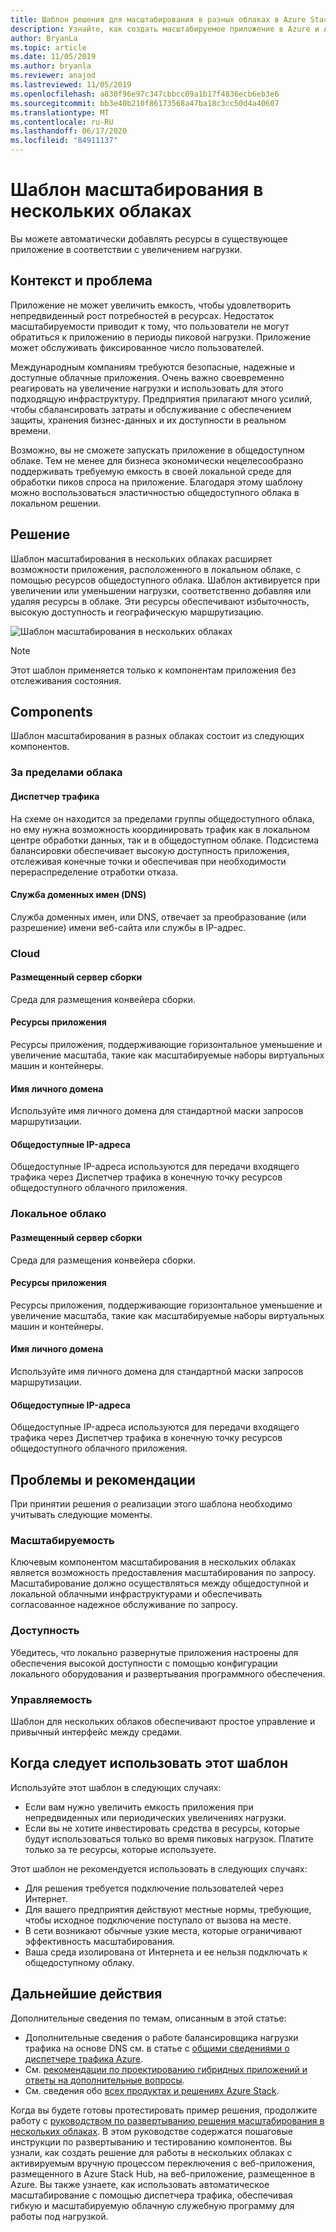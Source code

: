 ```yaml
---
title: Шаблон решения для масштабирования в разных облаках в Azure Stack Hub
description: Узнайте, как создать масштабируемое приложение в Azure и Azure Stack Hub.
author: BryanLa
ms.topic: article
ms.date: 11/05/2019
ms.author: bryanla
ms.reviewer: anajod
ms.lastreviewed: 11/05/2019
ms.openlocfilehash: a830f96e97c347cbbcc09a1b17f4836ecb6eb3e6
ms.sourcegitcommit: bb3e40b210f86173568a47ba18c3cc50d4a40607
ms.translationtype: MT
ms.contentlocale: ru-RU
ms.lasthandoff: 06/17/2020
ms.locfileid: "84911137"
---
```

# <a name="cross-cloud-scaling-pattern"></a>Шаблон масштабирования в нескольких облаках

Вы можете автоматически добавлять ресурсы в существующее приложение в соответствии с увеличением нагрузки.

## <a name="context-and-problem"></a>Контекст и проблема

Приложение не может увеличить емкость, чтобы удовлетворить непредвиденный рост потребностей в ресурсах. Недостаток масштабируемости приводит к тому, что пользователи не могут обратиться к приложению в периоды пиковой нагрузки. Приложение может обслуживать фиксированное число пользователей.

Международным компаниям требуются безопасные, надежные и доступные облачные приложения. Очень важно своевременно реагировать на увеличение нагрузки и использовать для этого подходящую инфраструктуру. Предприятия прилагают много усилий, чтобы сбалансировать затраты и обслуживание с обеспечением защиты, хранения бизнес-данных и их доступности в реальном времени.

Возможно, вы не сможете запускать приложение в общедоступном облаке. Тем не менее для бизнеса экономически нецелесообразно поддерживать требуемую емкость в своей локальной среде для обработки пиков спроса на приложение. Благодаря этому шаблону можно воспользоваться эластичностью общедоступного облака в локальном решении.

## <a name="solution"></a>Решение

Шаблон масштабирования в нескольких облаках расширяет возможности приложения, расположенного в локальном облаке, с помощью ресурсов общедоступного облака. Шаблон активируется при увеличении или уменьшении нагрузки, соответственно добавляя или удаляя ресурсы в облаке. Эти ресурсы обеспечивают избыточность, высокую доступность и географическую маршрутизацию.

![Шаблон масштабирования в нескольких облаках](media/pattern-cross-cloud-scale/cross-cloud-scaling.png)

> [!NOTE]
> Этот шаблон применяется только к компонентам приложения без отслеживания состояния.

## <a name="components"></a>Components

Шаблон масштабирования в разных облаках состоит из следующих компонентов.

### <a name="outside-the-cloud"></a>За пределами облака

#### <a name="traffic-manager"></a>Диспетчер трафика

На схеме он находится за пределами группы общедоступного облака, но ему нужна возможность координировать трафик как в локальном центре обработки данных, так и в общедоступном облаке. Подсистема балансировки обеспечивает высокую доступность приложения, отслеживая конечные точки и обеспечивая при необходимости перераспределение отработки отказа.

#### <a name="domain-name-system-dns"></a>Служба доменных имен (DNS)

Служба доменных имен, или DNS, отвечает за преобразование (или разрешение) имени веб-сайта или службы в IP-адрес.

### <a name="cloud"></a>Cloud

#### <a name="hosted-build-server"></a>Размещенный сервер сборки

Среда для размещения конвейера сборки.

#### <a name="app-resources"></a>Ресурсы приложения

Ресурсы приложения, поддерживающие горизонтальное уменьшение и увеличение масштаба, такие как масштабируемые наборы виртуальных машин и контейнеры.

#### <a name="custom-domain-name"></a>Имя личного домена

Используйте имя личного домена для стандартной маски запросов маршрутизации.

#### <a name="public-ip-addresses"></a>Общедоступные IP-адреса

Общедоступные IP-адреса используются для передачи входящего трафика через Диспетчер трафика в конечную точку ресурсов общедоступного облачного приложения.  

### <a name="local-cloud"></a>Локальное облако

#### <a name="hosted-build-server"></a>Размещенный сервер сборки

Среда для размещения конвейера сборки.

#### <a name="app-resources"></a>Ресурсы приложения

Ресурсы приложения, поддерживающие горизонтальное уменьшение и увеличение масштаба, такие как масштабируемые наборы виртуальных машин и контейнеры.

#### <a name="custom-domain-name"></a>Имя личного домена

Используйте имя личного домена для стандартной маски запросов маршрутизации.

#### <a name="public-ip-addresses"></a>Общедоступные IP-адреса

Общедоступные IP-адреса используются для передачи входящего трафика через Диспетчер трафика в конечную точку ресурсов общедоступного облачного приложения.

## <a name="issues-and-considerations"></a>Проблемы и рекомендации

При принятии решения о реализации этого шаблона необходимо учитывать следующие моменты.

### <a name="scalability"></a>Масштабируемость

Ключевым компонентом масштабирования в нескольких облаках является возможность предоставления масштабирования по запросу. Масштабирование должно осуществляться между общедоступной и локальной облачными инфраструктурами и обеспечивать согласованное надежное обслуживание по запросу.

### <a name="availability"></a>Доступность

Убедитесь, что локально развернутые приложения настроены для обеспечения высокой доступности с помощью конфигурации локального оборудования и развертывания программного обеспечения.

### <a name="manageability"></a>Управляемость

Шаблон для нескольких облаков обеспечивают простое управление и привычный интерфейс между средами.

## <a name="when-to-use-this-pattern"></a>Когда следует использовать этот шаблон

Используйте этот шаблон в следующих случаях:

- Если вам нужно увеличить емкость приложения при непредвиденных или периодических увеличениях нагрузки.
- Если вы не хотите инвестировать средства в ресурсы, которые будут использоваться только во время пиковых нагрузок. Платите только за те ресурсы, которые используете.

Этот шаблон не рекомендуется использовать в следующих случаях:

- Для решения требуется подключение пользователей через Интернет.
- Для вашего предприятия действуют местные нормы, требующие, чтобы исходное подключение поступало от вызова на месте.
- В сети возникают обычные узкие места, которые ограничивают эффективность масштабирования.
- Ваша среда изолирована от Интернета и ее нельзя подключать к общедоступному облаку.

## <a name="next-steps"></a>Дальнейшие действия

Дополнительные сведения по темам, описанным в этой статье:

- Дополнительные сведения о работе балансировщика нагрузки трафика на основе DNS см. в статье с [общими сведениями о диспетчере трафика Azure](/azure/traffic-manager/traffic-manager-overview).
- См. [рекомендации по проектированию гибридных приложений и ответы на дополнительные вопросы](overview-app-design-considerations.md).
- См. сведения обо [всех продуктах и решениях Azure Stack](/azure-stack).

Когда вы будете готовы протестировать пример решения, продолжите работу с [руководством по развертыванию решения масштабирования в нескольких облаках](solution-deployment-guide-cross-cloud-scaling.md). В этом руководстве содержатся пошаговые инструкции по развертыванию и тестированию компонентов. Вы узнали, как создать решение для работы в нескольких облаках с активируемым вручную процессом переключения с веб-приложения, размещенного в Azure Stack Hub, на веб-приложение, размещенное в Azure. Вы также узнаете, как использовать автоматическое масштабирование с помощью диспетчера трафика, обеспечивая гибкую и масштабируемую облачную служебную программу для работы под нагрузкой.
